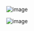 ![image](https://user-images.githubusercontent.com/66135779/119767836-9b316200-bef2-11eb-8568-b86d110eaa4f.png)
   
![image](https://user-images.githubusercontent.com/66135779/119767886-b2704f80-bef2-11eb-9197-2e7900ea1d96.png)
